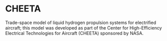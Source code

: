 # CHEETA
Trade-space model of liquid hydrogen propulsion systems for electrified aircraft; this model was developed as part of the Center for High-Efficiency Electrical Technologies for Aircraft (CHEETA) sponsored by NASA.
